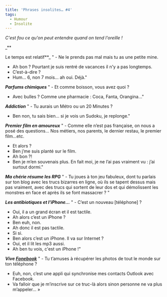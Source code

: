 ```yaml
---
title: 'Phrases insolites… #4'
tags:
  - Humour
  - Insolite
---
```


_C'est fou ce qu'on peut entendre quand on tend l'oreille&nbsp;!_

\_\*\*<!-- more -->

Le temps est relatif\*\*\_ " - Ne le prends pas mal mais tu as une petite mine.

- Ah bon&nbsp;? Pourtant je suis rentré de vacances il n'y a pas longtemps.
- C’est-à-dire&nbsp;?
- Hum… 6, non 7 mois… ah oui. Déjà."

_**Parfums chimiques**_ " - Et comme boisson, vous avez quoi&nbsp;?

- Avec bulles&nbsp;? Comme une pharmacie&nbsp;: Coca, Fanta, Orangina…"

_**Addiction**_ " - Tu aurais un Métro ou un 20 Minutes&nbsp;?

- Ben non, tu sais bien… si je vois un Sudoku, je replonge."

_**Premier film en amoureux**_ " - Comme elle n’est pas française, on nous a
posé des questions… Nos métiers, nos parents, le dernier restau, le premier
film…etc.

- Et alors&nbsp;?
- Ben j’me suis planté sur le film.
- Ah bon&nbsp;?!
- Ben je m’en souvenais plus. En fait moi, je ne l’ai pas vraiment vu&nbsp;:
  j’ai surtout dormi."

_**Ma chérie résume les RPG**_ " - Tu joues à ton jeu fabuleux, dont tu parlais
sur ton blog avec les trucs bizarres en ligne, où ils se tapent dessus mais pas
vraiment, avec des trucs qui sortent de leur dos et qui démolissent les monstres
en face et après ils se font massacrer&nbsp;? "

_**Les antibiotiques et l'iPhone…**_ " - C’est un nouveau [téléphone]&nbsp;?

- Oui, il a un grand écran et il est tactile.
- Ah alors c’est un iPhone&nbsp;?
- Ben euh, non.
- Ah donc il est pas tactile.
- Si si.
- Ben alors c’est un iPhone. Il va sur Internet&nbsp;?
- Oui, et il lit les mp3 aussi.
- Ah ben tu vois, c'est un iPhone&nbsp;!"

_**Vive [Fonebook](https://sites.google.com/site/rossdargan/)**_ " - Tu t’amuses
à récupérer les photos de tout le monde sur ton téléphone&nbsp;?

- Euh, non, c’est une appli qui synchronise mes contacts Outlook avec Facebook.
- Va falloir que je m’inscrive sur ce truc-là alors sinon personne ne va plus
  m’appeler…&nbsp;»
